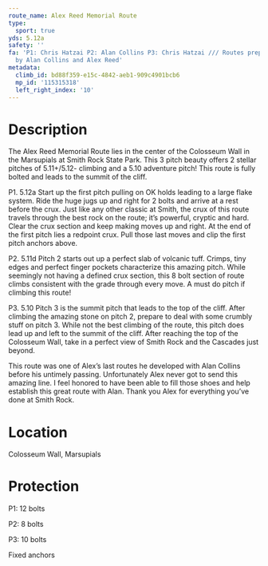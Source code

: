 ```yaml
---
route_name: Alex Reed Memorial Route
type:
  sport: true
yds: 5.12a
safety: ''
fa: 'P1: Chris Hatzai P2: Alan Collins P3: Chris Hatzai /// Routes prepped and bolted
  by Alan Collins and Alex Reed'
metadata:
  climb_id: bd88f359-e15c-4842-aeb1-909c4901bcb6
  mp_id: '115315318'
  left_right_index: '10'
---
```

# Description
The Alex Reed Memorial Route lies in the center of the Colosseum Wall in the Marsupials at Smith Rock State Park. This 3 pitch beauty offers 2 stellar pitches of 5.11+/5.12- climbing and a 5.10 adventure pitch! This route is fully bolted and leads to the summit of the cliff.

P1. 5.12a Start up the first pitch pulling on OK holds leading to a large flake system. Ride the huge jugs up and right for 2 bolts and arrive at a rest before the crux. Just like any other classic at Smith, the crux of this route travels through the best rock on the route; it’s powerful, cryptic and hard. Clear the crux section and keep making moves up and right. At the end of the first pitch lies a redpoint crux. Pull those last moves and clip the first pitch anchors above.

P2. 5.11d Pitch 2 starts out up a perfect slab of volcanic tuff. Crimps, tiny edges and perfect finger pockets characterize this amazing pitch. While seemingly not having a defined crux section, this 8 bolt section of route climbs consistent with the grade through every move. A must do pitch if climbing this route!

P3. 5.10 Pitch 3 is the summit pitch that leads to the top of the cliff. After climbing the amazing stone on pitch 2, prepare to deal with some crumbly stuff on pitch 3. While not the best climbing of the route, this pitch does lead up and left to the summit of the cliff. After reaching the top of the Colosseum Wall, take in a perfect view of Smith Rock and the Cascades just beyond.

This route was one of Alex’s last routes he developed with Alan Collins before his untimely passing. Unfortunately Alex never got to send this amazing line. I feel honored to have been able to fill those shoes and help establish this great route with Alan. Thank you Alex for everything you’ve done at Smith Rock.

# Location
Colosseum Wall, Marsupials

# Protection
P1: 12 bolts

P2: 8 bolts

P3: 10 bolts

Fixed anchors
